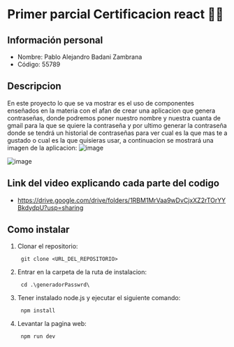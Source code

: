# Primer parcial Certificacion react 🔑🔑
## Información personal
- Nombre: Pablo Alejandro Badani Zambrana
- Código: 55789
## Descripcion
En este proyecto lo que se va mostrar es el uso de componentes enseñados en la materia con el afan de crear una aplicacion que genera contraseñas, donde podremos poner nuestro nombre y nuestra cuanta de gmail para la que se quiere la contraseña y por ultimo generar la contraseña donde se tendrá un historial de contraseñas para ver cual es la que mas te a gustado o cual es la que quisieras usar, a continuacion se mostrará una imagen de la aplicacion:
![image](https://github.com/Pabdro/proyecto-contrase-as/assets/80706043/6af62a25-90ac-4db7-b696-a3eeba797344)

![image](https://github.com/Pabdro/proyecto-contrase-as/assets/80706043/7521a9d7-f9a6-4bb9-8e2c-049b5a9a63bf)

## Link del video explicando cada parte del codigo
- https://drive.google.com/drive/folders/1RBM1MrVaa9wDvCjxXZ2rTOrYYBkdydpU?usp=sharing
## Como instalar
1. Clonar el repositorio:

        git clone <URL_DEL_REPOSITORIO>

2. Entrar en la carpeta de la ruta de instalacion:

        cd .\generadorPasswrd\

3. Tener instalado node.js y ejecutar el siguiente comando:

        npm install

4. Levantar la pagina web:

        npm run dev
